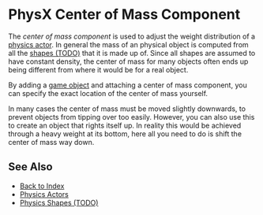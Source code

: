 # PhysX Center of Mass Component

The *center of mass component* is used to adjust the weight distribution of a [physics actor](../actors/physx-dynamic-actor-component.md). In general the mass of an physical object is computed from all the [shapes (TODO)](shapes.md) that it is made up of. Since all shapes are assumed to have constant density, the center of mass for many objects often ends up being different from where it would be for a real object.

By adding a [game object](../../runtime/world/game-objects.md) and attaching a center of mass component, you can specify the exact location of the center of mass yourself.

In many cases the center of mass must be moved slightly downwards, to prevent objects from tipping over too easily. However, you can also use this to create an object that rights itself up. In reality this would be achieved through a heavy weight at its bottom, here all you need to do is shift the center of mass way down.

## See Also

* [Back to Index](../../index.md)
* [Physics Actors](../actors/physx-actors.md)
* [Physics Shapes (TODO)](shapes.md)

